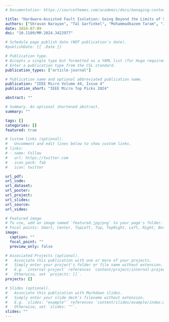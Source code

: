 ```yaml
---
# Documentation: https://sourcethemes.com/academic/docs/managing-content/

title: "Hardware-Assisted Fault Isolation: Going Beyond the Limits of Software-Based Sandboxing (top picks 🏆)"
authors: ["Shravan Narayan", "Tal Garfinkel", "Mohammadkazem Taram", "Joey Rudek", "Daniel Moghimi", "Evan Johnson", "Chris Fallin", "Anjo Vahldiek-Oberwagner", admin, "Ravi Sahita", "Dean Tullsen", "Deian Stefan"]
date: 2024-07-09
doi: "10.1109/MM.2024.3422977"

# Schedule page publish date (NOT publication's date).
#publishDate: {{ .Date }}

# Publication type.
# Accepts a single type but formatted as a YAML list (for Hugo requirements).
# Enter a publication type from the CSL standard.
publication_types: ["article-journal"]

# Publication name and optional abbreviated publication name.
publication: "IEEE Micro Volume 44, Issue 4"
publication_short: "IEEE Micro Top Picks 2024"

abstract: ""

# Summary. An optional shortened abstract.
summary: ""

tags: []
categories: []
featured: true

# Custom links (optional).
#   Uncomment and edit lines below to show custom links.
# links:
# - name: Follow
#   url: https://twitter.com
#   icon_pack: fab
#   icon: twitter

url_pdf:
url_code:
url_dataset:
url_poster:
url_project:
url_slides:
url_source:
url_video:

# Featured image
# To use, add an image named `featured.jpg/png` to your page's folder. 
# Focal points: Smart, Center, TopLeft, Top, TopRight, Left, Right, BottomLeft, Bottom, BottomRight.
image:
  caption: ""
  focal_point: ""
  preview_only: false

# Associated Projects (optional).
#   Associate this publication with one or more of your projects.
#   Simply enter your project's folder or file name without extension.
#   E.g. `internal-project` references `content/project/internal-project/index.md`.
#   Otherwise, set `projects: []`.
projects: []

# Slides (optional).
#   Associate this publication with Markdown slides.
#   Simply enter your slide deck's filename without extension.
#   E.g. `slides: "example"` references `content/slides/example/index.md`.
#   Otherwise, set `slides: ""`.
slides: ""
---
```

